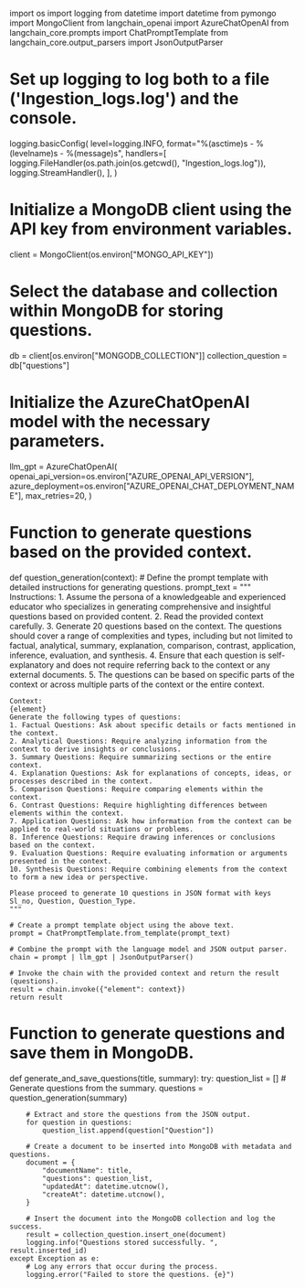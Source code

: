 import os
import logging
from datetime import datetime
from pymongo import MongoClient
from langchain_openai import AzureChatOpenAI
from langchain_core.prompts import ChatPromptTemplate
from langchain_core.output_parsers import JsonOutputParser

# Set up logging to log both to a file ('Ingestion_logs.log') and the console.
logging.basicConfig(
    level=logging.INFO,
    format="%(asctime)s - %(levelname)s - %(message)s",
    handlers=[
        logging.FileHandler(os.path.join(os.getcwd(), "Ingestion_logs.log")),
        logging.StreamHandler(),
    ],
)

# Initialize a MongoDB client using the API key from environment variables.
client = MongoClient(os.environ["MONGO_API_KEY"])
# Select the database and collection within MongoDB for storing questions.
db = client[os.environ["MONGODB_COLLECTION"]]
collection_question = db["questions"]

# Initialize the AzureChatOpenAI model with the necessary parameters.
llm_gpt = AzureChatOpenAI(
    openai_api_version=os.environ["AZURE_OPENAI_API_VERSION"],
    azure_deployment=os.environ["AZURE_OPENAI_CHAT_DEPLOYMENT_NAME"],
    max_retries=20,
)

# Function to generate questions based on the provided context.
def question_generation(context):
    # Define the prompt template with detailed instructions for generating questions.
    prompt_text = """
    Instructions:
    1. Assume the persona of a knowledgeable and experienced educator who specializes in generating comprehensive and insightful questions based on provided content.
    2. Read the provided context carefully.
    3. Generate 20 questions based on the context. The questions should cover a range of complexities and types, including but not limited to factual, analytical, summary, explanation, comparison, contrast, application, inference, evaluation, and synthesis.
    4. Ensure that each question is self-explanatory and does not require referring back to the context or any external documents.
    5. The questions can be based on specific parts of the context or across multiple parts of the context or the entire context.

    Context:
    {element}
    Generate the following types of questions:
    1. Factual Questions: Ask about specific details or facts mentioned in the context.
    2. Analytical Questions: Require analyzing information from the context to derive insights or conclusions.
    3. Summary Questions: Require summarizing sections or the entire context.
    4. Explanation Questions: Ask for explanations of concepts, ideas, or processes described in the context.
    5. Comparison Questions: Require comparing elements within the context.
    6. Contrast Questions: Require highlighting differences between elements within the context.
    7. Application Questions: Ask how information from the context can be applied to real-world situations or problems.
    8. Inference Questions: Require drawing inferences or conclusions based on the context.
    9. Evaluation Questions: Require evaluating information or arguments presented in the context.
    10. Synthesis Questions: Require combining elements from the context to form a new idea or perspective.

    Please proceed to generate 10 questions in JSON format with keys Sl_no, Question, Question_Type.
    """

    # Create a prompt template object using the above text.
    prompt = ChatPromptTemplate.from_template(prompt_text)

    # Combine the prompt with the language model and JSON output parser.
    chain = prompt | llm_gpt | JsonOutputParser()

    # Invoke the chain with the provided context and return the result (questions).
    result = chain.invoke({"element": context})
    return result

# Function to generate questions and save them in MongoDB.
def generate_and_save_questions(title, summary):
    try:
        question_list = []
        # Generate questions from the summary.
        questions = question_generation(summary)
        
        # Extract and store the questions from the JSON output.
        for question in questions:
            question_list.append(question["Question"])
        
        # Create a document to be inserted into MongoDB with metadata and questions.
        document = {
            "documentName": title,
            "questions": question_list,
            "updatedAt": datetime.utcnow(),
            "createAt": datetime.utcnow(),
        }
        
        # Insert the document into the MongoDB collection and log the success.
        result = collection_question.insert_one(document)
        logging.info("Questions stored successfully. ", result.inserted_id)
    except Exception as e:
        # Log any errors that occur during the process.
        logging.error("Failed to store the questions. {e}")

